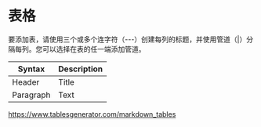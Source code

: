 # 表格

要添加表，请使用三个或多个连字符（---）创建每列的标题，并使用管道（|）分隔每列。您可以选择在表的任一端添加管道。



| Syntax      | Description |
| ----------- | ----------- |
| Header      | Title       |
| Paragraph   | Text        |

https://www.tablesgenerator.com/markdown_tables